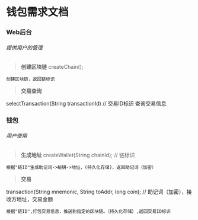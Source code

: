 # **钱包需求文档**

###  Web后台
###### 提供用户的管理

> **创建区块链**
createChain();

	创建区块链，返回链标识
	
> **交易查询**

selectTransaction(String transactionId) // 交易ID标识
	查询交易信息



###  钱包
###### 用户使用
> **生成地址**
createWallet(String chainId); // 链标识

	根据"链ID"生成助记词->秘钥->地址，(持久化存储)，返回助记词（加密）
	
> **交易**

transaction(String mnemonic, String toAddr, long coin); // 助记词（加密），接收方地址，交易金额

	根据"链ID",打包交易信息，推送到指定的区块链。（持久化存储）,返回交易ID标识







